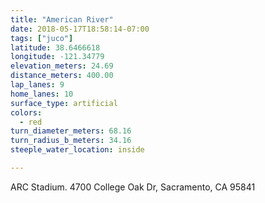 ```yaml
---
title: "American River"
date: 2018-05-17T18:58:14-07:00
tags: ["juco"]
latitude: 38.6466618
longitude: -121.34779
elevation_meters: 24.69
distance_meters: 400.00
lap_lanes: 9
home_lanes: 10
surface_type: artificial
colors:
  - red
turn_diameter_meters: 68.16
turn_radius_b_meters: 34.16
steeple_water_location: inside

---
```

ARC Stadium. 4700 College Oak Dr, Sacramento, CA 95841
<!--more-->
